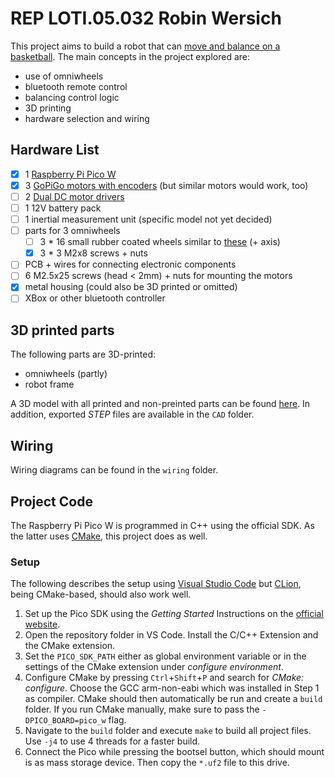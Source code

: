 # REP LOTI.05.032 Robin Wersich

This project aims to build a robot that can [move and balance on a basketball](https://www.youtube.com/watch?v=eqhnZmMAU6M).
The main concepts in the project explored are:

- use of omniwheels
- bluetooth remote control
- balancing control logic
- 3D printing
- hardware selection and wiring

## Hardware List

- [x] 1 [Raspberry Pi Pico W](https://www.raspberrypi.com/products/raspberry-pi-pico/)
- [x] 3 [GoPiGo motors with encoders](https://gopigo.io/gopigo3-motor-replacement-kit/) (but similar motors would work, too)
- [ ] 2 [Dual DC motor drivers](https://www.tme.eu/ee/en/details/df-dri0044/motor-control-modules/dfrobot/dri0044/)
- [ ] 1 12V battery pack
- [ ] 1 inertial measurement unit (specific model not yet decided)
- [ ] parts for 3 omniwheels
  - [ ] 3 \* 16 small rubber coated wheels similar to [these](https://www.aliexpress.com/item/2054027643.html) (+ axis)
  - [x] 3 \* 3 M2x8 screws + nuts
- [ ] PCB + wires for connecting electronic components
- [ ] 6 M2.5x25 screws (head < 2mm) + nuts for mounting the motors
- [x] metal housing (could also be 3D printed or omitted)
- [ ] XBox or other bluetooth controller

## 3D printed parts

The following parts are 3D-printed:

- omniwheels (partly)
- robot frame

A 3D model with all printed and non-preinted parts can be found [here](https://cad.onshape.com/documents/aef269c9421a5698f51293a2/w/28d1817e881a7e140ad68222/e/52373abffadf50390ef456f1).
In addition, exported _STEP_ files are available in the `CAD` folder.

## Wiring

Wiring diagrams can be found in the `wiring` folder.

## Project Code

The Raspberry Pi Pico W is programmed in C++ using the official SDK. As the latter uses [CMake](https://cmake.org/), this project does as well.

### Setup

The following describes the setup using [Visual Studio Code](https://code.visualstudio.com/) but [CLion](https://www.jetbrains.com/de-de/clion/), being CMake-based, should also work well.

1. Set up the Pico SDK using the _Getting Started_ Instructions on the [official website](https://www.raspberrypi.com/documentation/microcontrollers/raspberry-pi-pico.html).
2. Open the repository folder in VS Code. Install the C/C++ Extension and the CMake extension.
3. Set the `PICO_SDK_PATH` either as global environment variable or in the settings of the CMake extension under _configure environment_.
4. Configure CMake by pressing `Ctrl`+`Shift`+`P` and search for _CMake: configure_. Choose the GCC arm-non-eabi which was installed in Step 1 as compiler. CMake should then automatically be run and create a `build` folder.
   If you run CMake manually, make sure to pass the `-DPICO_BOARD=pico_w` flag.
5. Navigate to the `build` folder and execute `make` to build all project files. Use `-j4` to use 4 threads for a faster build.
6. Connect the Pico while pressing the bootsel button, which should mount is as mass storage device. Then copy the `*.uf2` file to this drive.
